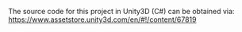 The source code for this project in Unity3D (C#) can be obtained via: https://www.assetstore.unity3d.com/en/#!/content/67819
